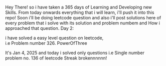 Hey There!
so i have taken a 365 days of Learning and Developing new Skills.
From today onwards everything that i will learn, i'll push it into this repo! 
Soon i'll be doing leetcode question and also i'll post solutions here of every problem that i solve with its solution and problem numbem and How i approached that question.
Day 2:  


i have solved a easy level question on leetcode,  
i.e Problem number 326. PowerOfThree

It's Jan 4, 2025 and today i solved only questions 
i.e Single number problem no. 136 of leetcode
Streak brokennnnnn!
